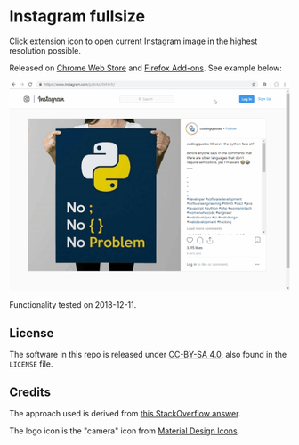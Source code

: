 # Instagram fullsize

Click extension icon to open current Instagram image in the highest resolution possible.

Released on [Chrome Web Store](https://chrome.google.com/webstore/detail/jhdlbfonobkeafhiapgmmammblbkjjhf) and [Firefox Add-ons](https://addons.mozilla.org/en-US/firefox/addon/instagram-fullsize/). See example below:

![Example usage](example.gif)

Functionality tested on 2018-12-11.

## License

The software in this repo is released under [CC-BY-SA 4.0](https://creativecommons.org/licenses/by-sa/4.0/), also found in the `LICENSE` file.

## Credits

The approach used is derived from [this StackOverflow answer](https://stackoverflow.com/a/48296606/2732991).

The logo icon is the "camera" icon from [Material Design Icons](https://materialdesignicons.com/).
